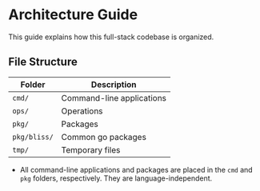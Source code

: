# Architecture Guide

This guide explains how this full-stack codebase is organized.

## File Structure

| Folder          | Description                 |
| --------------- | --------------------------- |
| `cmd/`          | Command-line applications   |
| `ops/`          | Operations                  |
| `pkg/`          | Packages                    |
| `pkg/bliss/`    | Common go packages          |
| `tmp/`          | Temporary files             |

- All command-line applications and packages are placed in the `cmd` and `pkg` folders, respectively. They are
  language-independent.
